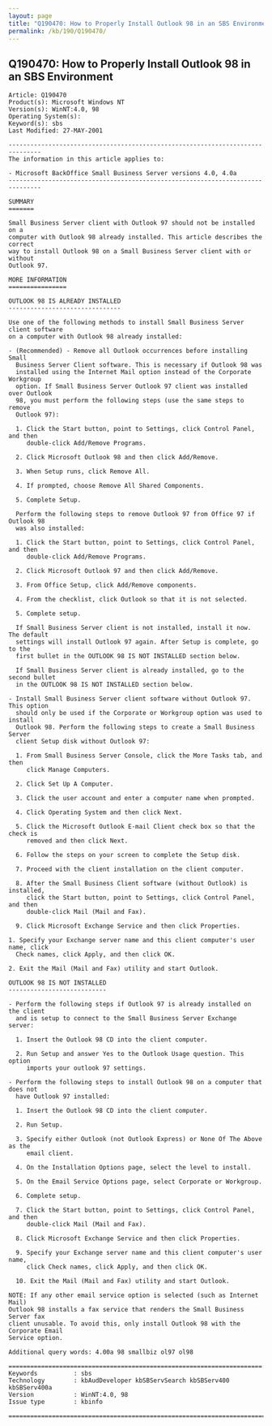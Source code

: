 ```yaml
---
layout: page
title: "Q190470: How to Properly Install Outlook 98 in an SBS Environment"
permalink: /kb/190/Q190470/
---
```


## Q190470: How to Properly Install Outlook 98 in an SBS Environment

	Article: Q190470
	Product(s): Microsoft Windows NT
	Version(s): WinNT:4.0, 98
	Operating System(s): 
	Keyword(s): sbs
	Last Modified: 27-MAY-2001
	
	-------------------------------------------------------------------------------
	The information in this article applies to:
	
	- Microsoft BackOffice Small Business Server versions 4.0, 4.0a 
	-------------------------------------------------------------------------------
	
	SUMMARY
	=======
	
	Small Business Server client with Outlook 97 should not be installed on a
	computer with Outlook 98 already installed. This article describes the correct
	way to install Outlook 98 on a Small Business Server client with or without
	Outlook 97.
	
	MORE INFORMATION
	================
	
	OUTLOOK 98 IS ALREADY INSTALLED
	-------------------------------
	
	Use one of the following methods to install Small Business Server client software
	on a computer with Outlook 98 already installed:
	
	- (Recommended) - Remove all Outlook occurrences before installing Small
	  Business Server Client software. This is necessary if Outlook 98 was
	  installed using the Internet Mail option instead of the Corporate Workgroup
	  option. If Small Business Server Outlook 97 client was installed over Outlook
	  98, you must perform the following steps (use the same steps to remove
	  Outlook 97):
	
	  1. Click the Start button, point to Settings, click Control Panel, and then
	     double-click Add/Remove Programs.
	
	  2. Click Microsoft Outlook 98 and then click Add/Remove.
	
	  3. When Setup runs, click Remove All.
	
	  4. If prompted, choose Remove All Shared Components.
	
	  5. Complete Setup.
	
	  Perform the following steps to remove Outlook 97 from Office 97 if Outlook 98
	  was also installed:
	
	  1. Click the Start button, point to Settings, click Control Panel, and then
	     double-click Add/Remove Programs.
	
	  2. Click Microsoft Outlook 97 and then click Add/Remove.
	
	  3. From Office Setup, click Add/Remove components.
	
	  4. From the checklist, click Outlook so that it is not selected.
	
	  5. Complete setup.
	
	  If Small Business Server client is not installed, install it now. The default
	  settings will install Outlook 97 again. After Setup is complete, go to the
	  first bullet in the OUTLOOK 98 IS NOT INSTALLED section below.
	
	  If Small Business Server client is already installed, go to the second bullet
	  in the OUTLOOK 98 IS NOT INSTALLED section below.
	
	- Install Small Business Server client software without Outlook 97. This option
	  should only be used if the Corporate or Workgroup option was used to install
	  Outlook 98. Perform the following steps to create a Small Business Server
	  client Setup disk without Outlook 97:
	
	  1. From Small Business Server Console, click the More Tasks tab, and then
	     click Manage Computers.
	
	  2. Click Set Up A Computer.
	
	  3. Click the user account and enter a computer name when prompted.
	
	  4. Click Operating System and then click Next.
	
	  5. Click the Microsoft Outlook E-mail Client check box so that the check is
	     removed and then click Next.
	
	  6. Follow the steps on your screen to complete the Setup disk.
	
	  7. Proceed with the client installation on the client computer.
	
	  8. After the Small Business Client software (without Outlook) is installed,
	     click the Start button, point to Settings, click Control Panel, and then
	     double-click Mail (Mail and Fax).
	
	  9. Click Microsoft Exchange Service and then click Properties.
	
	1. Specify your Exchange server name and this client computer's user name, click
	  Check names, click Apply, and then click OK.
	
	2. Exit the Mail (Mail and Fax) utility and start Outlook.
	
	OUTLOOK 98 IS NOT INSTALLED
	---------------------------
	
	- Perform the following steps if Outlook 97 is already installed on the client
	  and is setup to connect to the Small Business Server Exchange server:
	
	  1. Insert the Outlook 98 CD into the client computer.
	
	  2. Run Setup and answer Yes to the Outlook Usage question. This option
	     imports your outlook 97 settings.
	
	- Perform the following steps to install Outlook 98 on a computer that does not
	  have Outlook 97 installed:
	
	  1. Insert the Outlook 98 CD into the client computer.
	
	  2. Run Setup.
	
	  3. Specify either Outlook (not Outlook Express) or None Of The Above as the
	     email client.
	
	  4. On the Installation Options page, select the level to install.
	
	  5. On the Email Service Options page, select Corporate or Workgroup.
	
	  6. Complete setup.
	
	  7. Click the Start button, point to Settings, click Control Panel, and then
	     double-click Mail (Mail and Fax).
	
	  8. Click Microsoft Exchange Service and then click Properties.
	
	  9. Specify your Exchange server name and this client computer's user name,
	     click Check names, click Apply, and then click OK.
	
	  10. Exit the Mail (Mail and Fax) utility and start Outlook.
	
	NOTE: If any other email service option is selected (such as Internet Mail)
	Outlook 98 installs a fax service that renders the Small Business Server fax
	client unusable. To avoid this, only install Outlook 98 with the Corporate Email
	Service option.
	
	Additional query words: 4.00a 98 smallbiz ol97 ol98
	
	======================================================================
	Keywords          : sbs 
	Technology        : kbAudDeveloper kbSBServSearch kbSBServ400 kbSBServ400a
	Version           : WinNT:4.0, 98
	Issue type        : kbinfo
	
	=============================================================================
	
